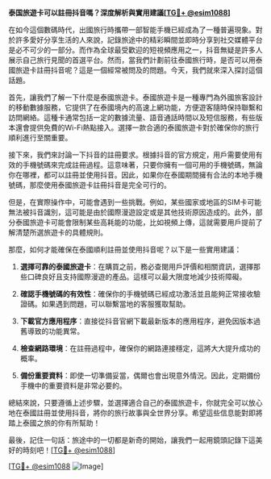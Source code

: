 **泰国旅遊卡可以註冊抖音嗎？深度解析與實用建議[[TG💪+ @esim1088](https://t.me/s/esim1088)]**

在如今這個數碼時代，出國旅行時攜帶一部智能手機已經成為了一種普遍現象。對於許多愛好分享生活的人來說，記錄旅途中的精彩瞬間並即時分享到社交媒體平台是必不可少的一部分。而作為全球最受歡迎的短視頻應用之一，抖音無疑是許多人展示自己旅行見聞的首選平台。然而，當我們計劃前往泰國旅行時，是否可以用泰國旅遊卡註冊抖音呢？這是一個經常被問及的問題。今天，我們就來深入探討這個話題。

首先，讓我們了解一下什麼是泰國旅遊卡。泰國旅遊卡是一種專門為外國旅客設計的移動數據服務，它提供了在泰國境內的高速上網功能，方便遊客隨時保持聯繫和訪問網絡。這種卡通常包括一定的數據流量、語音通話時間以及短信服務，有些版本還會提供免費的Wi-Fi熱點接入。選擇一款合適的泰國旅遊卡對於確保你的旅行順利進行至關重要。

接下來，我們來討論一下抖音的註冊要求。根據抖音的官方規定，用戶需要使用有效的手機號碼來完成註冊過程。這意味著，只要你擁有一個可用的手機號碼，無論你在哪裡，都可以註冊並使用抖音。因此，如果你在泰國期間擁有合法的本地手機號碼，那麼使用泰國旅遊卡註冊抖音是完全可行的。

但是，在實際操作中，可能會遇到一些挑戰。例如，某些國家或地區的SIM卡可能無法被抖音識別，這可能是由於國際漫遊設定或是其他技術原因造成的。此外，部分泰國旅遊卡可能會限制某些高耗能的功能，比如視頻上傳，這就需要用戶提前了解清楚所選旅遊卡的具體規則。

那麼，如何才能確保在泰國順利註冊並使用抖音呢？以下是一些實用建議：

1. **選擇可靠的泰國旅遊卡**：在購買之前，務必查閱用戶評價和相關資訊，選擇那些口碑良好且支持國際漫遊的產品。這樣可以最大限度地減少技術障礙。

2. **確認手機號碼的有效性**：確保你的手機號碼已經成功激活並且能夠正常接收驗證碼。如果遇到問題，可以聯繫當地的客服獲取幫助。

3. **下載官方應用程序**：直接從抖音官網下載最新版本的應用程序，避免因版本過舊導致的功能異常。

4. **檢查網路環境**：在註冊過程中，確保你的網路連接穩定，這將大大提升成功的概率。

5. **備份重要資料**：即使一切準備妥當，偶爾也會出現意外情況。因此，定期備份手機中的重要資料是非常必要的。

總結來說，只要遵循上述步驟，並選擇適合自己的泰國旅遊卡，你就完全可以放心地在泰國註冊並使用抖音，將你的旅行故事與全世界分享。希望這些信息能對即將踏上泰國之旅的你有所幫助！

最後，記住一句話：旅途中的一切都是新奇的開始，讓我們一起用鏡頭記錄下這美好的時刻吧！[[TG💪+ @esim1088](https://t.me/s/esim1088)]

[[TG💪+ @esim1088](https://t.me/s/esim1088) ![Image](https://i.postimg.cc/4NQfJmqS/Snipaste-2025-05-13-00-14-12.png)]